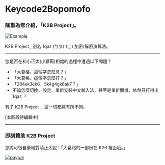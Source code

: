 # Keycode2Bopomofo

### 隆重為您介紹，「K2B Project」。

![Example](https://i.imgur.com/jlefriV.png)

K2B Project , 別名 1qaz (ㄅㄆㄇㄈ) 加密/解密演算法。

***

您是否在和小正太(小蘿莉)相處的過程中遭遇以下問題？
* 「大葛格，這個字怎麼念？」
* 「大葛格，這個字怎麼打？」
* 「284ek3ek6，5k4g4gk6ak7？」
* 不論怎麼切換、設定、重新安裝中文輸入法，甚至是重新開機，依然只打得出 1qaz ？


有了 K2B Project ，這一切都將有所不同。

[本區段待編輯中]

***

### 即刻贊助 K2B Project

您將可很自豪地對萌正太說：「大葛格的一部份在 K2B 裡面哦。」

[![paypal](https://www.paypalobjects.com/en_US/i/btn/btn_donateCC_LG.gif)](https://www.paypal.com/cgi-bin/webscr?cmd=_s-xclick&hosted_button_id=38DWD84LH5D54)
